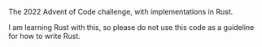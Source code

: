 The 2022 Advent of Code challenge, with implementations in Rust.

I am learning Rust with this, so please do not use this code as a guideline for how to write Rust.
